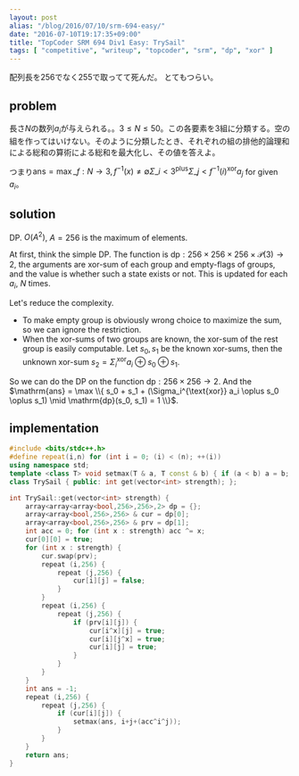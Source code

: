 ```yaml
---
layout: post
alias: "/blog/2016/07/10/srm-694-easy/"
date: "2016-07-10T19:17:35+09:00"
title: "TopCoder SRM 694 Div1 Easy: TrySail"
tags: [ "competitive", "writeup", "topcoder", "srm", "dp", "xor" ]
---
```


配列長を$256$でなく$255$で取ってて死んだ。
とてもつらい。

## problem

長さ$N$の数列$a_i$が与えられる。。$3 \le N \le 50$。この各要素を$3$組に分類する。空の組を作ってはいけない。そのように分類したとき、それぞれの組の排他的論理和による総和の算術による総和を最大化し、その値を答えよ。

つまり$\mathrm{ans} = \max\_{f : N \to 3, f^{-1}(x) \ne \emptyset} \Sigma\_{i \lt 3}^{\text{plus}} \Sigma\_{j \lt f^{-1}(i)}^{\text{xor}} a_j$ for given $a_i$。

## solution

DP. $O(A^2)$, $A = 256$ is the maximum of elements.

At first, think the simple DP.
The function is $\mathrm{dp} : 256 \times 256 \times 256 \times \mathcal{P}(3) \to 2$, the arguments are xor-sum of each group and empty-flags of groups, and the value is whether such a state exists or not. This is updated for each $a_i$, $N$ times.

Let's reduce the complexity.

-   To make empty group is obviously wrong choice to maximize the sum, so we can ignore the restriction.
-   When the xor-sums of two groups are known, the xor-sum of the rest group is easily computable. Let $s_0, s_1$ be the known xor-sums, then the unknown xor-sum $s_2 = \Sigma_i^{\text{xor}} a_i \oplus s_0 \oplus s_1$.

So we can do the DP on the function $\mathrm{dp} : 256 \times 256 \to 2$.
And the $\mathrm{ans} = \max \\{ s_0 + s_1 + (\Sigma_i^{\text{xor}} a_i \oplus s_0 \oplus s_1) \mid \mathrm{dp}(s_0, s_1) = 1 \\}$.

## implementation

``` c++
#include <bits/stdc++.h>
#define repeat(i,n) for (int i = 0; (i) < (n); ++(i))
using namespace std;
template <class T> void setmax(T & a, T const & b) { if (a < b) a = b; }
class TrySail { public: int get(vector<int> strength); };

int TrySail::get(vector<int> strength) {
    array<array<array<bool,256>,256>,2> dp = {};
    array<array<bool,256>,256> & cur = dp[0];
    array<array<bool,256>,256> & prv = dp[1];
    int acc = 0; for (int x : strength) acc ^= x;
    cur[0][0] = true;
    for (int x : strength) {
        cur.swap(prv);
        repeat (i,256) {
            repeat (j,256) {
                cur[i][j] = false;
            }
        }
        repeat (i,256) {
            repeat (j,256) {
                if (prv[i][j]) {
                    cur[i^x][j] = true;
                    cur[i][j^x] = true;
                    cur[i][j] = true;
                }
            }
        }
    }
    int ans = -1;
    repeat (i,256) {
        repeat (j,256) {
            if (cur[i][j]) {
                setmax(ans, i+j+(acc^i^j));
            }
        }
    }
    return ans;
}
```
